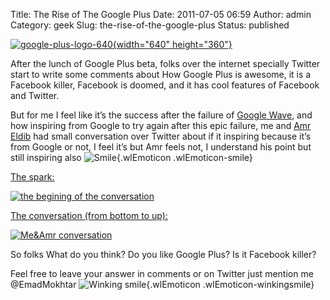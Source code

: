 Title: The Rise of The Google Plus
Date: 2011-07-05 06:59
Author: admin
Category: geek
Slug: the-rise-of-the-google-plus
Status: published

[![google-plus-logo-640](http://www.emadmokhtar.com/wp-content/uploads/2011/11/google-plus-logo-640_thumb.jpg "google-plus-logo-640"){width="640"
height="360"}](http://www.emadmokhtar.com/wp-content/uploads/2011/11/google-plus-logo-640_2.jpg)

After the lunch of Google Plus beta, folks over the internet specially
Twitter start to write some comments about How Google Plus is awesome,
it is a Facebook killer, Facebook is doomed, and it has cool features of
Facebook and Twitter.

But for me I feel like it’s the success after the failure of [Google
Wave](http://en.wikipedia.org/wiki/Google_Wave), and how inspiring from
Google to try again after this epic failure, me and [Amr
Eldib](http://twitter.com/#!/AmrEldib) had small conversation over
Twitter about if it inspiring because it’s from Google or not, I feel
it’s but Amr feels not, I understand his point but still inspiring also
![Smile](http://www.emadmokhtar.com/wp-content/uploads/2011/11/wlEmoticon-smile_2.png){.wlEmoticon
.wlEmoticon-smile}

<span style="text-decoration: underline;">The spark:</span>

[![the begining of the
conversation](http://www.emadmokhtar.com/wp-content/uploads/2011/11/the-begining-of-the-conversation_thumb.png "the begining of the conversation")](http://www.emadmokhtar.com/wp-content/uploads/2011/11/the-begining-of-the-conversation.png)

<span style="text-decoration: underline;">The conversation (from bottom
to up):</span>

[![Me&Amr
conversation](http://www.emadmokhtar.com/wp-content/uploads/2011/11/MeAmr-conversation_thumb.png "Me&Amr conversation")](http://www.emadmokhtar.com/wp-content/uploads/2011/11/MeAmr-conversation.png)

So folks What do you think? Do you like Google Plus? Is it Facebook
killer?

Feel free to leave your answer in comments or on Twitter just mention me
@EmadMokhtar ![Winking
smile](http://www.emadmokhtar.com/wp-content/uploads/2011/11/wlEmoticon-winkingsmile_2.png){.wlEmoticon
.wlEmoticon-winkingsmile}
